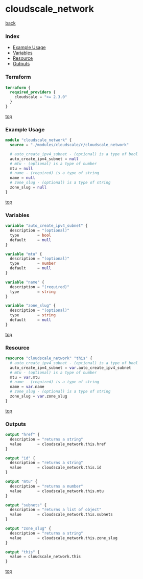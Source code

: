 # cloudscale_network

[back](../cloudscale.md)

### Index

- [Example Usage](#example-usage)
- [Variables](#variables)
- [Resource](#resource)
- [Outputs](#outputs)

### Terraform

```terraform
terraform {
  required_providers {
    cloudscale = ">= 2.3.0"
  }
}
```

[top](#index)

### Example Usage

```terraform
module "cloudscale_network" {
  source = "./modules/cloudscale/r/cloudscale_network"

  # auto_create_ipv4_subnet - (optional) is a type of bool
  auto_create_ipv4_subnet = null
  # mtu - (optional) is a type of number
  mtu = null
  # name - (required) is a type of string
  name = null
  # zone_slug - (optional) is a type of string
  zone_slug = null
}
```

[top](#index)

### Variables

```terraform
variable "auto_create_ipv4_subnet" {
  description = "(optional)"
  type        = bool
  default     = null
}

variable "mtu" {
  description = "(optional)"
  type        = number
  default     = null
}

variable "name" {
  description = "(required)"
  type        = string
}

variable "zone_slug" {
  description = "(optional)"
  type        = string
  default     = null
}
```

[top](#index)

### Resource

```terraform
resource "cloudscale_network" "this" {
  # auto_create_ipv4_subnet - (optional) is a type of bool
  auto_create_ipv4_subnet = var.auto_create_ipv4_subnet
  # mtu - (optional) is a type of number
  mtu = var.mtu
  # name - (required) is a type of string
  name = var.name
  # zone_slug - (optional) is a type of string
  zone_slug = var.zone_slug
}
```

[top](#index)

### Outputs

```terraform
output "href" {
  description = "returns a string"
  value       = cloudscale_network.this.href
}

output "id" {
  description = "returns a string"
  value       = cloudscale_network.this.id
}

output "mtu" {
  description = "returns a number"
  value       = cloudscale_network.this.mtu
}

output "subnets" {
  description = "returns a list of object"
  value       = cloudscale_network.this.subnets
}

output "zone_slug" {
  description = "returns a string"
  value       = cloudscale_network.this.zone_slug
}

output "this" {
  value = cloudscale_network.this
}
```

[top](#index)